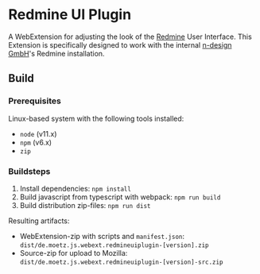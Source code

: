 # Redmine UI Plugin

A WebExtension for adjusting the look of the [Redmine](https://www.redmine.org/) User Interface. This Extension is specifically designed to work with the internal [n-design GmbH](https://n-design.de/)'s Redmine installation.

## Build

### Prerequisites

Linux-based system with the following tools installed:

* `node` (v11.x)
* `npm` (v6.x)
* `zip`

### Buildsteps

1. Install dependencies: `npm install`
1. Build javascript from typescript with webpack: `npm run build`
1. Build distribution zip-files: `npm run dist`

Resulting artifacts:

* WebExtension-zip with scripts and `manifest.json`: `dist/de.moetz.js.webext.redmineuiplugin-[version].zip`
* Source-zip for upload to Mozilla: `dist/de.moetz.js.webext.redmineuiplugin-[version]-src.zip`